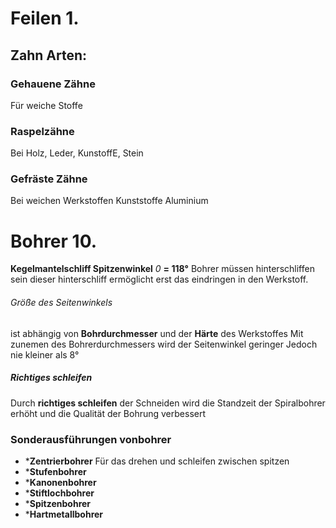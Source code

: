 # Feilen 1.

## Zahn Arten:

### Gehauene Zähne
Für weiche Stoffe

### Raspelzähne
Bei Holz, Leder, KunstoffE, Stein

### Gefräste Zähne
Bei weichen Werkstoffen Kunststoffe Aluminium



# Bohrer 10.

**Kegelmantelschliff Spitzenwinkel** *0* **= 118°**
Bohrer müssen hinterschliffen sein dieser hinterschliff ermöglicht erst das eindringen in den Werkstoff. 
###### Größe des Seitenwinkels 
ist abhängig von **Bohrdurchmesser** und der **Härte** des Werkstoffes 
Mit zunemen des Bohrerdurchmessers wird der Seitenwinkel geringer Jedoch nie kleiner als 8°

##### Richtiges schleifen
Durch **richtiges schleifen** der Schneiden wird die Standzeit der Spiralbohrer erhöht und die Qualität der Bohrung verbessert
### Sonderausführungen vonbohrer
- ***Zentrierbohrer**
Für das drehen und schleifen zwischen spitzen 
- ***Stufenbohrer**
- ***Kanonenbohrer**
- ***Stiftlochbohrer**
- ***Spitzenbohrer**
- ***Hartmetallbohrer**
